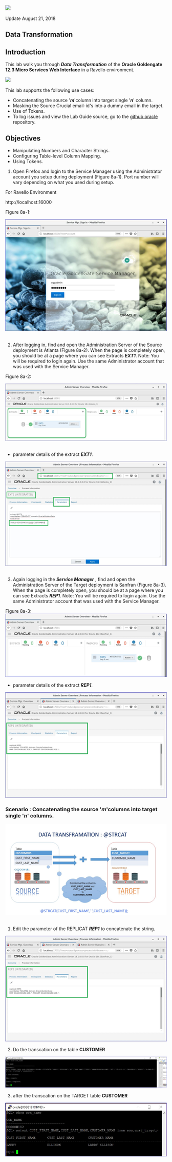 ![](images/800/Lab800_image100.JPG)

Update August 21, 2018

## Data Transformation
## Introduction

This lab walk you through ***Data Transformation*** of the **Oracle Goldengate 12.3 Micro Services Web Interface** in a Ravello environment.

![](images/800/Lab800_image105.JPG)

This lab supports the following use cases:
-	Concatenating the source '***m***'column into target single '***n***' column.
-	Masking the Source Crucial email-id's into a dummy email in the target.
-	Use of Tokens.
- To log issues and view the Lab Guide source, go to the [github oracle](https://github.com/oracle/learning-library/tree/master/workshops/dbcs) repository.

## Objectives

-   Manipulating Numbers and Character Strings.
-   Configuring Table-level Column Mapping.
-   Using Tokens.


1.	Open Firefox and login to the Service Manager using the Administrator account you setup during deployment (Figure 8a-1). Port number will vary depending on what you used during setup.

For Ravello Environment

http://localhost:16000



Figure 8a-1:

![](images/800/1.JPG) 
 

2.	After logging in, find and open the Administration Server of the Source deployment is Atlanta (Figure 8a-2).  When the page is completely open, you should be at a page where you can see Extracts ***EXT1***.
Note: You will be required to login again.  Use the same Administrator account that was used with the Service Manager.

Figure 8a-2:

![](images/800/2.JPG)
 

-	parameter details of the extract ***EXT1***.

![](images/800/5.JPG) 
 

3.	Again logging in the ***Service Manager*** , find and open the Administration Server of the Target deployment is Sanfran (Figure 8a-3).  When the page is completely open, you should be at a page where you can see Extracts ***REP1***.
Note: You will be required to login again.  Use the same Administrator account that was used with the Service Manager.

Figure 8a-3:
![](images/800/12.JPG) 

-	parameter details of the extract ***REP1***.

![](images/800/rep.JPG) 
 

### Scenario : Concatenating the source '***m***'columns into target single '***n***' columns.

![](images/800/Slide2.JPG) 
 
1. Edit the parameter of the REPLICAT ***REP1*** to concatenate the string.

![](images/800/rep.JPG) 

2. Do the transcation on the table **CUSTOMER**

![](images/800/13.JPG) 

3. after the transcation on the TARGET table  **CUSTOMER**

![](images/800/16.JPG) 